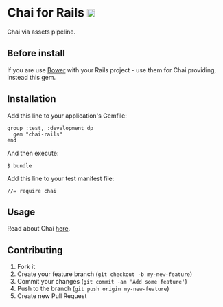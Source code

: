 # Chai for Rails <a href="http://badge.fury.io/rb/chai-rails"><img src="https://badge.fury.io/rb/chai-rails@2x.png" alt="Gem Version" height="18"></a>

Chai via assets pipeline.

## Before install

If you are use [Bower](http://bower.io/) with your Rails project - use them for
Chai providing, instead this gem.

## Installation

Add this line to your application's Gemfile:

    group :test, :development dp
      gem "chai-rails"
    end

And then execute:

    $ bundle

Add this line to your test manifest file:

    //= require chai

## Usage

Read about Chai [here](http://chaijs.com/).

## Contributing

1. Fork it
2. Create your feature branch (`git checkout -b my-new-feature`)
3. Commit your changes (`git commit -am 'Add some feature'`)
4. Push to the branch (`git push origin my-new-feature`)
5. Create new Pull Request
